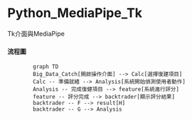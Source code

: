# Python_MediaPipe_Tk
Tk介面與MediaPipe
#### 流程圖
```mermaid
        graph TD
        Big_Data_Catch[開啟操作介面] --> Calc[選擇復建項目]
        Calc -- 準備就緒 --> Analysis[系統開始偵測使用者動作]
        Analysis -- 完成復健項目 --> feature[系統進行評分]
        feature -- 評分完成 --> backtrader[顯示評分結果]
        backtrader -- F --> result[H]
        backtrader -- G --> Analysis
```
